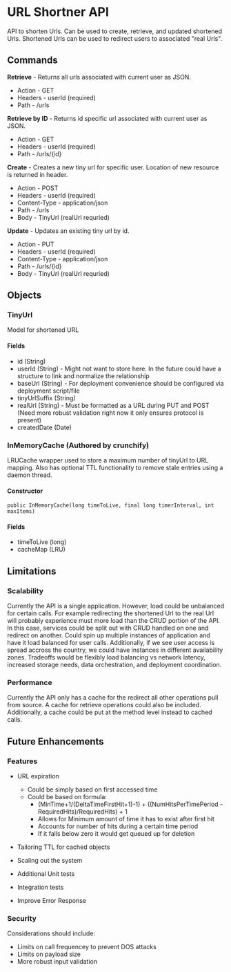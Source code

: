 # URL Shortner API 

API to shorten Urls. Can be used to create, retrieve, and updated shortened Urls. Shortened Urls can be used to redirect users to associated "real Urls".

## Commands
**Retrieve** - Returns all urls associated with current user as JSON.
* Action - GET
* Headers - userId (required)
* Path - /urls

**Retrieve by ID** - Returns id specific url associated with current user as JSON.
* Action - GET
* Headers - userId (required)
* Path - /urls/{id}

**Create** - Creates a new tiny url for specific user. Location of new resource is returned in header.
* Action - POST
* Headers - userId (required)
* Content-Type - application/json
* Path - /urls
* Body - TinyUrl (realUrl requried)

**Update** - Updates an existing tiny url by id. 
* Action - PUT
* Headers - userId (required)
* Content-Type - application/json
* Path - /urls/{id}
* Body - TinyUrl (realUrl requried)


## Objects
### TinyUrl
Model for shortened URL
#### Fields
* id (String)
* userId (String) - Might not want to store here. In the future could have a structure to link and normalize the relationship
* baseUrl (String) - For deployment convenience should be configured via deployment script/file
* tinyUrlSuffix (String)
* realUrl (String) - Must be formatted as a URL during PUT and POST (Need more robust validation right now it only ensures protocol is present)
* createdDate (Date)

### InMemoryCache (Authored by crunchify)
LRUCache wrapper used to store a maximum number of tinyUrl to URL mapping. Also has optional TTL functionality to remove stale entries using a daemon thread.
#### Constructor
```public InMemoryCache(long timeToLive, final long timerInterval, int maxItems)``` 
#### Fields
* timeToLive (long)
* cacheMap (LRU)


## Limitations
### Scalability
Currently the API is a single application. However, load could be unbalanced for certain calls. For example redirecting the shortened Url to the real Url will probably experience must more load than the CRUD portion of the API. In this case, services could be split out with CRUD handled on one and redirect on another. Could spin up multiple instances of application and have it load balanced for user calls. Additionally, if we see user access is spread accross the country, we could have instances in different availability zones. Tradeoffs would be flexibly load balancing vs network latency, increased storage needs, data orchestration, and deployment coordination.

### Performance
Currently the API only has a cache for the redirect all other operations pull from source. A cache for retrieve operations could also be included.  Additionally, a cache could be put at the method level instead to cached calls.


## Future Enhancements

### Features
* URL expiration
  * Could be simply based on first accessed time
  * Could be based on formula: 
    * (MinTime+1/(DeltaTimeFirstHit+1)-1) + ((NumHitsPerTimePeriod - RequiredHits)/RequiredHits) + 1
    * Allows for Minimum amount of time it has to exist after first hit
    * Accounts for number of hits during a certain time period
    * If it falls below zero it would get queued up for deletion

* Tailoring TTL for cached objects
* Scaling out the system
* Additional Unit tests
* Integration tests
* Improve Error Response

### Security
Considerations should include:
* Limits on call frequencey to prevent DOS attacks
* Limits on payload size
* More robust input validation